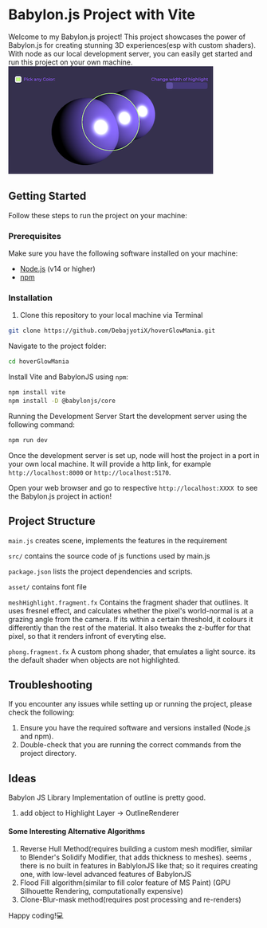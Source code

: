 # Babylon.js Project with Vite


Welcome to my Babylon.js project! This project showcases the power of Babylon.js for creating stunning 3D experiences(esp with custom shaders). With node as our local development server, you can easily get started and run this project on your own machine.
![Screenshot](./asset/smallScreenShot.png)

## Getting Started

Follow these steps to run the project on your machine:

### Prerequisites

Make sure you have the following software installed on your machine:
- [Node.js](https://nodejs.org/) (v14 or higher)
- [npm](https://www.npmjs.com/get-npm)
### Installation

1. Clone this repository to your local machine via Terminal
```bash
git clone https://github.com/DebajyotiX/hoverGlowMania.git
```

Navigate to the project folder:
```bash
cd hoverGlowMania
```
  

Install Vite and BabylonJS using `npm`:
```bash
npm install vite
npm install -D @babylonjs/core
```

Running the Development Server
Start the development server using the following command:
```bash
npm run dev  
```

Once the development server is set up, node will host the project in a port in your own local machine. It will provide a http link, for example `http://localhost:8000` or `http://localhost:5170`.

Open your web browser and go to respective `http://localhost:XXXX `to see the Babylon.js project in action!

  

## Project Structure

`main.js` creates scene, implements the features in the requirement

`src/` contains the source code of js functions used by main.js

`package.json` lists the project dependencies and scripts.

`asset/` contains font file

`meshHighlight.fragment.fx` Contains the fragment shader that outlines. It uses fresnel effect, and calculates whether the pixel's world-normal is at a grazing angle from the camera. If its within a certain threshold, it colours it differently than the rest of the material. It also tweaks the z-buffer for that pixel, so that it renders infront of everyting else. 

`phong.fragment.fx` A custom phong shader, that emulates a light source. its the default shader when objects are not highlighted.

## Troubleshooting

If you encounter any issues while setting up or running the project, please check the following:

1. Ensure you have the required software and versions installed (Node.js and npm).
2. Double-check that you are running the correct commands from the project directory.



## Ideas
Babylon JS Library Implementation of outline is pretty good. 
1. add object to Highlight Layer -> OutlineRenderer


#### Some Interesting Alternative Algorithms
1. Reverse Hull Method(requires building a custom mesh modifier, similar to Blender's Solidify Modifier, that adds thickness to meshes). seems , there is no built in features in BablylonJS like that; so it requires creating one, with low-level advanced features of BabylonJS
2. Flood Fill algorithm(similar to fill color feature of MS Paint) (GPU Silhouette Rendering, computationally expensive)
3. Clone-Blur-mask method(requires post processing and re-renders)

Happy coding!💻
